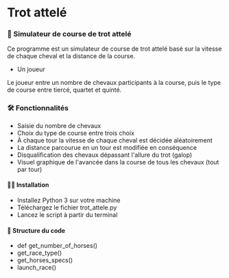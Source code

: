 # Trot attelé

### 🐎 Simulateur de course de trot attelé

Ce programme est un simulateur de course de trot attelé basé sur la vitesse de chaque cheval et la distance de la course.

- Un joueur

Le joueur entre un nombre de chevaux participants à la course, puis le type de course entre tiercé, quartet et quinté.

### 🛠️ Fonctionnalités

- Saisie du nombre de chevaux
- Choix du type de course entre trois choix
- À chaque tour la vitesse de chaque cheval est décidée aléatoirement
- La distance parcourue en un tour est modifiée en conséquence
- Disqualification des chevaux dépassant l'allure du trot (galop)
- Visuel graphique de l'avancée dans la course de tous les chevaux (tout par tour)

#### 👨‍💻 Installation
- Installez Python 3 sur votre machine
- Téléchargez le fichier trot_attele.py
- Lancez le script à partir du terminal

#### 🧬 Structure du code
- def get_number_of_horses()
- get_race_type()
- get_horses_specs()
- launch_race()
